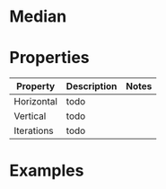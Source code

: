 # Median


# Properties


| Property | Description | Notes | 
| -------- | ----------- | ----- |
| Horizontal | todo | |
| Vertical | todo | |
| Iterations | todo | |




# Examples
